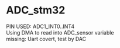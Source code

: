 # ADC_stm32

PIN USED: ADC1_INT0..INT4  
Using DMA to read into ADC_sensor variable  
missing: Uart covert, test by DAC  
